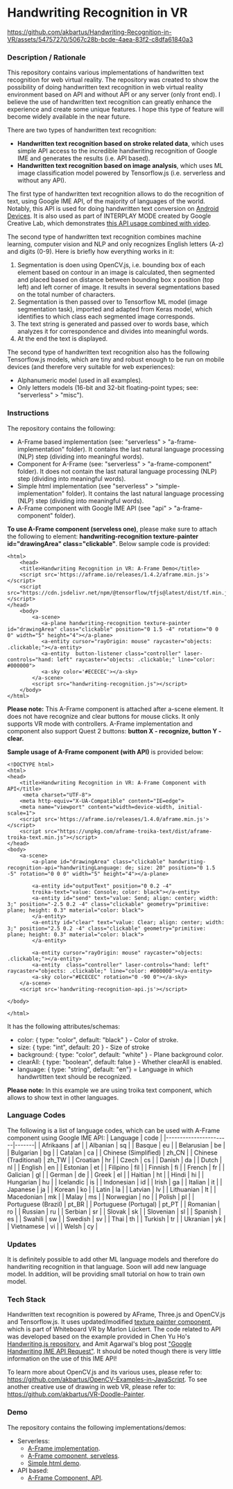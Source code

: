 # Handwriting Recognition in VR
https://github.com/akbartus/Handwriting-Recognition-in-VR/assets/54757270/5067c28b-bcde-4aea-83f2-c8dfa61840a3


### **Description / Rationale**
This repository contains various implementations of handwritten text recognition for web virtual reality. The repository was created to show the possibility of doing handwritten text recognition in web virtual reality environment based on API and without API or any server (only front end). I believe the use of handwritten text recognition can greatly enhance the experience and create some unique features. I hope this type of feature will become widely available in the near future.  

There are two types of handwritten text recognition:
* <b>Handwritten text recognition based on stroke related data</b>, which uses simple API access to the incredible handwriting recognition of Google IME and generates the results (i.e. API based).
* <b>Handwritten text recognition based on image analysis</b>, which uses ML image classification model powered by Tensorflow.js (i.e. serverless and without any API).

The first type of handwritten text recognition allows to do the recognition of text, using Google IME API, of the majority of languages of the world. Notably, this API is used for doing handwritten text conversion on <a href="https://support.google.com/gboard/answer/9108773?hl=en&co=GENIE.Platform%3DAndroid">Android Devices</a>. It is also used as part of INTERPLAY MODE created by Google Creative Lab, which demonstrates <a href="https://experiments.withgoogle.com/interplay-mode/view/">this API usage combined with video</a>.  
 
The second type of handwritten text recognition combines machine learning, computer vision and NLP and only recognizes English letters (A-z) and digits (0-9). Here is briefly how everything works in it: 
1. Segmentation is doen using OpenCV.js, i.e. bounding box of each element based on contour in an image is calculated, then segmented and placed based on distance between bounding box x position (top left) and left corner of image. It results in several segmentations based on the total number of characters.
2. Segmentation is then passed over to Tensorflow ML model (image segmentation task), imported and adapted from Keras model, which identifies to which class each segmented image corresponds.
3. The text string is generated and passed over to words base, which analyzes it for correspondence and divides into meaningful words.
4. At the end the text is displayed.

The second type of handwritten text recognition also has the following Tensorflow.js models, which are tiny and robust enough to be run on mobile devices (and therefore very suitable for web experiences):
* Alphanumeric model (used in all examples).
* Only letters models (16-bit and 32-bit floating-point types; see: "serverless" > "misc").

### **Instructions**
The repository contains the following: 
* A-Frame based implementation (see: "serverless" > "a-frame-implementation" folder). It contains the last natural language processing (NLP) step (dividing into meaningful words).
* Component for A-Frame (see: "serverless" > "a-frame-component" folder). It does not contain the last natural language processing (NLP) step (dividing into meaningful words).
* Simple html implementation (see "serverless" > "simple-implementation" folder). It contains the last natural language processing (NLP) step (dividing into meaningful words).
* A-Frame component with Google IME API (see "api" > "a-frame-component" folder). 

<b>To use A-Frame component (serveless one)</b>, please make sure to attach the following to <a-plane> element: <b>handwriting-recognition texture-painter id="drawingArea" class="clickable"</b>. Below sample code is provided:
```
<html>
    <head>
    <title>Handwriting Recognition in VR: A-Frame Demo</title>
    <script src='https://aframe.io/releases/1.4.2/aframe.min.js'></script>
    <script src="https://cdn.jsdelivr.net/npm/@tensorflow/tfjs@latest/dist/tf.min.js"></script>
</head>
    <body>
        <a-scene>
           <a-plane handwriting-recognition texture-painter id="drawingArea" class="clickable" position="0 1.5 -4" rotation="0 0 0" width="5" height="4"></a-plane>
           <a-entity cursor="rayOrigin: mouse" raycaster="objects: .clickable;"></a-entity>
           <a-entity  button-listener class="controller" laser-controls="hand: left" raycaster="objects: .clickable;" line="color: #000000"> 
           <a-sky color='#ECECEC'></a-sky>
        </a-scene>
        <script src="handwriting-recognition.js"></script>
    </body>
</html>
```
<b>Please note:</b> This A-Frame component is attached after a-scene element. It does not have recognize and clear buttons for mouse clicks. It only supports VR mode with controllers. A-Frame implementation and component also support Quest 2 buttons: <b>button X - recognize, button Y - clear.</b>

<b>Sample usage of A-Frame component (with API)</b> is provided below:
```
<!DOCTYPE html>
<html>
<head>
    <title>Handwriting Recognition in VR: A-Frame Component with API</title>
     <meta charset="UTF-8">
    <meta http-equiv="X-UA-Compatible" content="IE=edge">
    <meta name="viewport" content="width=device-width, initial-scale=1">
    <script src='https://aframe.io/releases/1.4.0/aframe.min.js'></script>
    <script src="https://unpkg.com/aframe-troika-text/dist/aframe-troika-text.min.js"></script>
</head>
<body>
    <a-scene>
        <a-plane id="drawingArea" class="clickable" handwriting-recognition-api="handwritingLanguage: de; size: 20" position="0 1.5 -5" rotation="0 0 0" width="5" height="4"></a-plane>
        
        <a-entity id="outputText" position="0 0.2 -4" 
        troika-text="value: Console; color: black"></a-entity>
        <a-entity id="send" text="value: Send; align: center; width: 3;" position="-2.5 0.2 -4" class="clickable" geometry="primitive: plane; height: 0.3" material="color: black">
        </a-entity>
        <a-entity id="clear" text="value: Clear; align: center; width: 3;" position="2.5 0.2 -4" class="clickable" geometry="primitive: plane; height: 0.3" material="color: black">
        </a-entity>
       
        <a-entity cursor="rayOrigin: mouse" raycaster="objects: .clickable;"></a-entity>
        <a-entity  class="controller" laser-controls="hand: left" raycaster="objects: .clickable;" line="color: #000000"></a-entity> 
        <a-sky color="#ECECEC" rotation="0 -90 0"></a-sky>
    </a-scene>
    <script src='handwriting-recognition-api.js'></script>

</body>

</html>
```
It has the following attributes/schemas:
* color: { type: "color", default: "black" } - Color of stroke.
* size: { type: "int", default: 20 } - Size of stroke
* background: { type: "color", default: "white" } - Plane background color. 
* clearAll: { type: "boolean", default: false } - Whether clearAll is enabled.
* language: { type: "string", default: "en"} = Language in which handwrtitten text should be recognized.

<b>Please note:</b> In this example we are using troika text component, which allows to show text in other languages.

### **Language Codes**
The following is a list of language codes, which can be used with A-Frame component using Google IME API:
| Language              | code  |
|-----------------------|-------|
| Afrikaans             | af    |
| Albanian              | sq    |
| Basque                | eu    |
| Belarusian            | be    |
| Bulgarian             | bg    |
| Catalan               | ca    |
| Chinese (Simplified)  | zh_CN |
| Chinese (Traditional) | zh_TW |
| Croatian              | hr    |
| Czech                 | cs    |
| Danish                | da    |
| Dutch                 | nl    |
| English               | en    |
| Estonian              | et    |
| Filipino              | fil   |
| Finnish               | fi    |
| French                | fr    |
| Galician              | gl    |
| German                | de    |
| Greek                 | el    |
| Haitian               | ht    |
| Hindi                 | hi    |
| Hungarian             | hu    |
| Icelandic             | is    |
| Indonesian            | id    |
| Irish                 | ga    |
| Italian               | it    |
| Japanese              | ja    |
| Korean                | ko    |
| Latin                 | la    |
| Latvian               | lv    |
| Lithuanian            | lt    |
| Macedonian            | mk    |
| Malay                 | ms    |
| Norwegian             | no    |
| Polish                | pl    |
| Portuguese (Brazil)   | pt_BR |
| Portuguese (Portugal) | pt_PT |
| Romanian              | ro    |
| Russian               | ru    |
| Serbian               | sr    |
| Slovak                | sk    |
| Slovenian             | sl    |
| Spanish               | es    |
| Swahili               | sw    |
| Swedish               | sv    |
| Thai                  | th    |
| Turkish               | tr    |
| Ukranian              | yk    |
| Vietnamese            | vi    |
| Welsh                 | cy    |

### **Updates**
It is definitely possible to add other ML language models and therefore do handwriting recognition in that language. Soon will add new language model. In addition, will be providing small tutorial on how to train own model.

### **Tech Stack**
Handwritten text recognition is powered by AFrame, Three.js and OpenCV.js and Tensorflow.js. It uses updated/modified <a href="https://github.com/marlon360/whiteboard-vr">texture painter component</a>, which is part of Whiteboard VR by Marlon Lückert. The code related to API was developed based on the example provided in Chen Yu Ho's <a href="https://github.com/ChenYuHo/handwriting.js">Handwriting.js repository</a>, and Amit Agarwal's blog post <a href="https://www.labnol.org/code/19205-google-handwriting-api">"Google Handwriting IME API Request"</a>. It should be noted though there is very little information on the use of this IME API!   

To learn more about OpenCV.js and its various uses, please refer to: https://github.com/akbartus/OpenCV-Examples-in-JavaScript.
To see another creative use of drawing in web VR, please refer to: https://github.com/akbartus/VR-Doodle-Painter.  

### **Demo**
The repository contains the following implementations/demos:
* Serverless:
  - <a href="https://handwriting-vr.glitch.me/">A-Frame implementation</a>.
  - <a href="https://handwriting-component.glitch.me/">A-Frame component, serveless</a>.
  - <a href="https://handwriting-simple.glitch.me/">Simple html demo</a>.
* API based:
  - <a href="https://handwriting-api.glitch.me/">A-Frame Component, API</a>.

